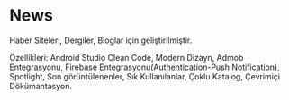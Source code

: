 # News
Haber Siteleri,
Dergiler,
Bloglar için geliştirilmiştir.

Özellikleri:
Android Studio Clean Code,
Modern Dizayn,
Admob Entegrasyonu,
Firebase Entegrasyonu(Authentication-Push Notification),
Spotlight,
Son görüntülenenler,
Sık Kullanılanlar,
Çoklu Katalog,
Çevrimiçi Dökümantasyon.
